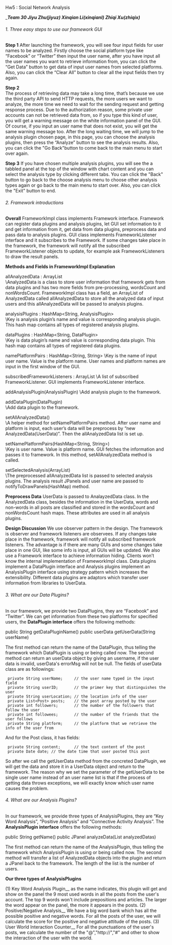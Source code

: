 ﻿Hw5 : Social Network Analysis


__________Team 30 Jiyu Zhu(jiyuz) Xinqian Li(xinqianl) Zhiqi Xu(zhiqix)_________


###### 1. Three easy steps to use our framework GUI

__Step 1__ 
After launching the framework, you will see four input fields for user names to be analyzed. Firstly choose the social platform type like “Facebook” or “Twitter” then input the user name, after you have input all the user names you want to retrieve information from, you can click the “Get Data” button to get data of input user names from selected platforms. Also, you can click the “Clear All” button to clear all the input fields then try again.

__Step 2__  
The process of retrieving data may take a long time, that’s because we use the third party API to send HTTP requests, the more users we want to analyze, the more time we need to wait for the sending request and getting response process. 
Due to the authorization reason, some private user accounts can not be retrieved data from, so if you type this kind of user, you will get a warning message on the white information panel of the GUI. Of course, if you input an user name that does not exist, you will get the same warning message too. After the long waiting time, we will jump to the analysis plugin chosen page, in this page, you can choose the analysis plugins, then press the “Analyze” button to see the analysis results. Also, you can click the "Go Back"button to come back to the main menu to start over again.

__Step 3__ 
If you have chosen multiple analysis plugins, you will see the a tabbled panel at the top of the window with chart content and you can select the analysis type by clicking different tabs. You can click the "Back" button to go back to the choose analysis menu to choose other analysis types again or go back to the main menu to start over. Also, you can click the "Exit" button to end.


###### 2.  Framework introductions

__Overall__ 
FrameworkImpl class implements Framework interface. Framework can register data plugins and analysis plugins, let GUI set information
to it and get information from it, get data from data plugins, preprocess data and pass data to analysis plugins.  GUI class implements 
FrameworkListener interface and it subscribes to the Framework. If some changes take place in the framework, the framework will notify 
all the subscribed FrameworkListener objects to update, for example ask FrameworkListeners to draw the result panels.

__Methods and Fields in FrameworkImpl Explanation__

allAnalyzedData : ArrayList<AnalyzedData>	
\\AnalyzedData is a class to store user information that framework gets from data plugins and has two more fields from pre-processing, 
wordsCount and nonWordsCount. FrameworkImpl class has a field, an ArrayList of AnalyzedData called allAnalyzedData to store all the 
analyzed data of input users and this allAnalyzedData will be passed to analysis plugins.

analysisPlugins : HashMap<String, AnalysisPlugin>	
\\Key is analysis plugin’s name and value is corresponding analysis plugin. This hash map contains all types of registered analysis plugins.

dataPlugins : HashMap<String, DataPlugin>	
\\Key is data plugin’s name and value is corresponding data plugin. This hash map contains all types of registered data plugins.

namePlatformPairs : HashMap<String, String>	
\\Key is the name of input user name. Value is the platform name. User names and platform names are input in the first window of the GUI.

subscribedFrameworkListeners : ArrayList<FrameworkListener>	
\\A list of subscribed FrameworkListener. GUI implements FrameworkListener interface.

addAnalysisPlugin(AnalysisPlugin) 
\\Add analysis plugin to the framework.

addDataPlugin(DataPlugin)	
\\Add data plugin to the framework.

setAllAnalyzedData()	
\\A helper method for setNamePlatformPairs method. After user name and platform is input, each user’s data will be preprocess by “new 
AnalyzedData(UserData)”. Then the allAnalyzedData list is set up.

setNamePlatformPairs(HashMap<String, String>)	
\\Key is user name. Value is platform name. GUI fetches the information and passes it to framework. In this method, setAllAnalyzedData 
method is called.

setSelectedAnalysis(ArrayList<String>)	
\\The preprocessed allAnalyzedData list is passed to selected analysis plugins. The analysis result JPanels and user name are passed to 
notifyToDrawPanels(HashMap) method.

__Preprocess Data__
UserData is passed to AnalayzedData class. In the AnalyzedData class, besides the information in the UserData, words and non-words in all 
posts are classified and stored in the wordsCount and nonWordsCount hash maps. These attributes are used in all analysis plugins.

__Design Discussion__
We use observer pattern in the design. The framework is observer and framework listeners are observees. If any changes take place in the 
framework, framework will notify all subscribed framework listeners. The advantage is if there are many GUIs and some changes take place 
in one GUI, like some info is input, all GUIs will be updated. We also use a Framework interface to achieve information hiding. Clients 
won’t know the internal implementation of FrameworkImpl class. Data plugins implement a DataPlugin interface and Analysis plugins implement an AnalysisPlugin interface using strategy pattern which increases the extensibility. Different data plugins are adaptors which transfer user information from libraries to UserData.


###### 3.   What are our Data Plugins?

In our framework, we provide two DataPlugins, they are “Facebook” and “Twitter”. We can get information from these two platforms for specified users, the __DataPlugin interface__ offers the following methods:

public String getDataPluginName()
public userData getUserData(String userName)

The first method can return the name of the DataPlugin, thus telling the framework which DataPlugin is using or being called now. 
The second method can return an userData object by giving an username, if the user data is invalid, userData's errorMsg will not be null. The fields of userData class are as followings:

     private String userName;     // the user name typed in the input field
     private String userID;       // the primer key that distinguishes the user
     private String userLocation; // the location info of the user
     private List<Post> posts;    // the post array posted by the user
     private int followers;       // the number of the followers that follow the user
     private int followees;       // the number of the friends that the user follows
     private String platform;     // the platform that we retrieve the info of the user from

And for the Post class, it has fields:

     private String content;      // the text content of the post
     private Date date; // the date time that user posted this post

So after we call the getUserData method from the concreted DataPlugin, we will get the data and store it in a UserData object and return to the framework. The reason why we set the parameter of the getUserData to be single user name instead of an user name list is that if the process of getting data throws exceptions, we will exactly know which user name causes the problem.


###### 4. What are our Analysis Plugins?

In our framework, we provide three types of AnalysisPlugins, they are “Key Word Analysis”, “Positive Analysis” and “Connective Activity Analysis”.
The __AnalysisPlugin interface__ offers the following methods:

public String getName()
public JPanel analyzeData(List<AnalyzedData> analyzedDatas)

The first method can return the name of the AnalysisPlugin, thus telling the framework which AnalysisPlugin is using or being called now. The second method will transfer a list of AnalyzedData objects into the plugin and return a JPanel back to the framework. The length of the list is the number of users.

__Our three types of AnalysisPlugins__

(1) Key Word Analysis Plugin__ as the name indicates, this plugin will get and show on the panel the 9 most used words in all the posts from the user's account. The top 9 words won't include prepositions and articles. The larger the word appear on the panel, the more it appears in the posts.
(2) Positive/Negative Analysis__ We have a big word bank which has all the possible positive and negative words. For all the posts of the user, we will calculate the score for the positive and negative attitude of the posts.
(3) User World Interaction Counter__ For all the punctuations of the user's posts, we calculate the number of the "@","http://","#" and other to show the interaction of the user with the world.
